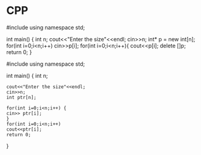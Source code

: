 # CPP


#include <iostream>
using namespace std;

int main() {
	int n;
	cout<<"Enter the size"<<endl;
	cin>>n;
	int* p = new int[n];
	for(int i=0;i<n;i++)
	cin>>p[i];
	for(int i=0;i<n;i++){
	cout<<p[i];
	delete []p;
	return 0;
}






#include <iostream>
using namespace std;

int main() {
	int n;

	cout<<"Enter the size"<<endl;
	cin>>n;
	int ptr[n];
	
	for(int i=0;i<n;i++) {
	cin>> ptr[i];
	}
	for(int i=0;i<n;i++)
	cout<<ptr[i];
	return 0;
}
